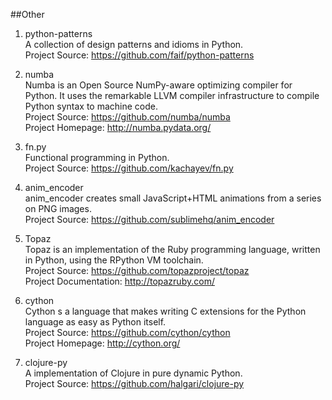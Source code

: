 ##Other

1. python-patterns  
A collection of design patterns and idioms in Python.  
Project Source: https://github.com/faif/python-patterns

1. numba  
Numba is an Open Source NumPy-aware optimizing compiler for Python. It uses the remarkable LLVM compiler infrastructure to compile Python syntax to machine code.  
Project Source: https://github.com/numba/numba  
Project Homepage: http://numba.pydata.org/  

1. fn.py  
Functional programming in Python.  
Project Source: https://github.com/kachayev/fn.py   

1. anim_encoder  
anim_encoder creates small JavaScript+HTML animations from a series on PNG images.   
Project Source: https://github.com/sublimehq/anim_encoder  
   
1. Topaz  
Topaz is an implementation of the Ruby programming language, written in Python, using the RPython VM toolchain.   
Project Source: https://github.com/topazproject/topaz  
Project Documentation: http://topazruby.com/ 
 
1. cython  
Cython s a language that makes writing C extensions for
the Python language as easy as Python itself.  
Project Source: https://github.com/cython/cython   
Project Homepage: http://cython.org/  

1. clojure-py  
A implementation of Clojure in pure dynamic Python.  
Project Source: https://github.com/halgari/clojure-py  
  